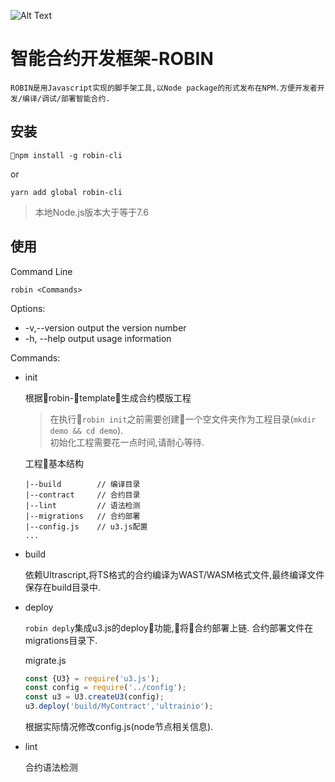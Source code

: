 ![Alt Text](https://user-images.githubusercontent.com/1866848/46092758-33c63000-c1e8-11e8-8d70-655c7358df89.png)

# 智能合约开发框架-ROBIN
    ROBIN是用Javascript实现的脚手架工具,以Node package的形式发布在NPM.方便开发者开发/编译/调试/部署智能合约.

## 安装
`npm install -g robin-cli`

or

`yarn add global robin-cli`

> 本地Node.js版本大于等于7.6

## 使用
Command Line

`robin <Commands>`

Options:
* -v,--version  output the version number
* -h, --help    output usage information
  
Commands:
* init
    
    根据robin-template生成合约模版工程
    
    > 在执行`robin init`之前需要创建一个空文件夹作为工程目录(`mkdir demo && cd demo`).  
    > 初始化工程需要花一点时间,请耐心等待.

    工程基本结构

    ```
    |--build        // 编译目录
    |--contract     // 合约目录
    |--lint         // 语法检测
    |--migrations   // 合约部署
    |--config.js    // u3.js配置
    ...
    ```
* build

    依赖Ultrascript,将TS格式的合约编译为WAST/WASM格式文件,最终编译文件保存在build目录中.
* deploy

    `robin deply`集成u3.js的deploy功能,将合约部署上链.
    合约部署文件在migrations目录下.

    migrate.js
    ```javascript
    const {U3} = require('u3.js');
    const config = require('../config');
    const u3 = U3.createU3(config);
    u3.deploy('build/MyContract','ultrainio');
    ```
    根据实际情况修改config.js(node节点相关信息).

* lint

    合约语法检测


